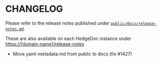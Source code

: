 # CHANGELOG

Please refer to the release notes published under 
[`public/docs/release-notes.md`](public/docs/release-notes.md).

These are also available on each HedgeDoc instance under
<https://[domain-name]/release-notes>

* Move yaml-metadata.md from public to docs (fix #1427)
